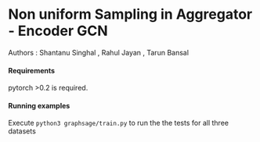 # Non uniform Sampling in Aggregator - Encoder GCN 
Authors : Shantanu Singhal , Rahul Jayan , Tarun Bansal


#### Requirements
pytorch >0.2 is required.


#### Running examples
Execute `python3 graphsage/train.py` to run the the tests for all three datasets


